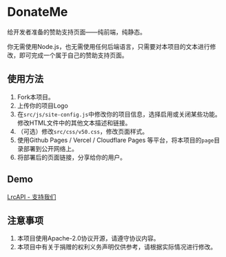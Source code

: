 # DonateMe
给开发者准备的赞助支持页面——纯前端，纯静态。

你无需使用Node.js，也无需使用任何后端语言，只需要对本项目的文本进行修改，即可完成一个属于自己的赞助支持页面。

## 使用方法

1. Fork本项目。
2. 上传你的项目Logo
3. 在`src/js/site-config.js`中修改你的项目信息，选择启用或关闭某些功能。修改HTML文件中的其他文本描述和链接。
4. （可选）修改`src/css/v50.css`，修改页面样式。
5. 使用Github Pages / Vercel / Cloudflare Pages 等平台，将本项目的`page`目录部署到公开网络上。
6. 将部署后的页面链接，分享给你的用户。

## Demo
[LrcAPI - 支持我们](https://v.50-to.me/)

## 注意事项

1. 本项目使用Apache-2.0协议开源，请遵守协议内容。
2. 本项目中有关于捐赠的权利义务声明仅供参考，请根据实际情况进行修改。